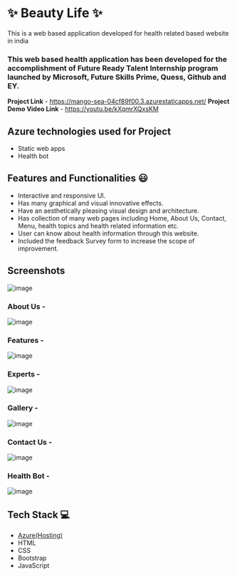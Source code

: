 
# ✨ Beauty Life  ✨

This is a web based application developed for health related based website in india

### This web based health application has been developed for the accomplishment of Future Ready Talent Internship program launched by Microsoft, Future Skills Prime, Quess, Github and EY.


**Project Link** - https://mango-sea-04cf89f00.3.azurestaticapps.net/
**Project Demo Video Link** - https://youtu.be/kXqmrXQxsKM

## Azure technologies used for Project

- Static web apps
- Health bot

## Features and Functionalities 😃

- Interactive and responsive UI.
- Has many graphical and visual innovative effects.
- Have an aesthetically pleasing visual design and architecture.
- Has collection of many web pages including Home, About Us, Contact, Menu, health topics and health related information etc.
- User can know about health information through this website.
- Included the feedback Survey form to increase the scope of improvement.
 

## Screenshots


![image](https://github.com/AkashSeervi2003/Beauty-Life/assets/123230403/58fa6fbc-7b42-45c3-af7e-8e8039a89734)


### About Us -


![image](https://github.com/AkashSeervi2003/Beauty-Life/assets/123230403/06a54bd9-cfd0-4bc8-9c53-e44e975a96b2)


### Features -


![image](https://github.com/AkashSeervi2003/Beauty-Life/assets/123230403/1546a264-46af-4e6e-9462-2bf3e1e0c353)


### Experts -


![image](https://github.com/AkashSeervi2003/Beauty-Life/assets/123230403/ab94ea00-da1f-4a02-8c2d-fe994d3dac6a)


### Gallery -


![image](https://github.com/AkashSeervi2003/Beauty-Life/assets/123230403/089b591f-a4be-44ee-a03d-2abf9c00a81b)


### Contact Us -


![image](https://github.com/AkashSeervi2003/Beauty-Life/assets/123230403/2f2b16de-4656-44b3-8b4e-b4dba46afa41)


### Health Bot -


![image](https://github.com/AkashSeervi2003/Beauty-Life/assets/123230403/4fd3d949-6a69-4e5e-98bb-a891476ae0f6)


## Tech Stack 💻

- [Azure(Hosting)](https://azure.microsoft.com/en-in/features/azure-portal/)
- HTML
- CSS
- Bootstrap
- JavaScript
